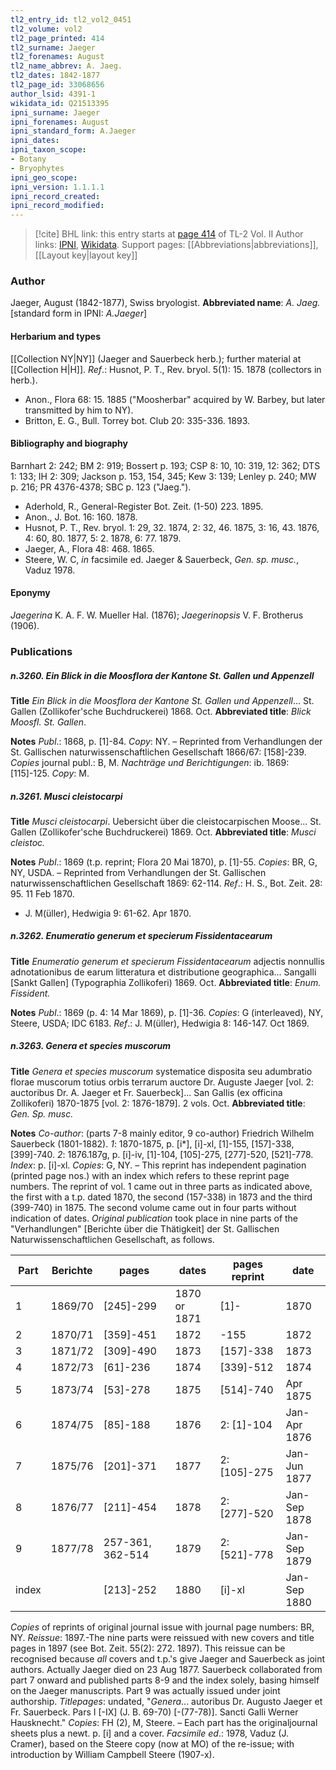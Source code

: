 ```yaml
---
tl2_entry_id: tl2_vol2_0451
tl2_volume: vol2
tl2_page_printed: 414
tl2_surname: Jaeger
tl2_forenames: August
tl2_name_abbrev: A. Jaeg.
tl2_dates: 1842-1877
tl2_page_id: 33068656
author_lsid: 4391-1
wikidata_id: Q21513395
ipni_surname: Jaeger
ipni_forenames: August
ipni_standard_form: A.Jaeger
ipni_dates: 
ipni_taxon_scope: 
- Botany
- Bryophytes
ipni_geo_scope: 
ipni_version: 1.1.1.1
ipni_record_created: 
ipni_record_modified:
---
```


> [!cite] BHL link: this entry starts at [page 414](https://www.biodiversitylibrary.org/page/33068656) of TL-2 Vol. II
> Author links: [IPNI](https://www.ipni.org/a/4391-1), [Wikidata](https://www.wikidata.org/wiki/Q21513395). Support pages: [[Abbreviations|abbreviations]], [[Layout key|layout key]]

### Author

Jaeger, August (1842-1877), Swiss bryologist. 
**Abbreviated name**: *A. Jaeg.* \[standard form in IPNI: *A.Jaeger*\]

#### Herbarium and types

[[Collection NY|NY]] (Jaeger and Sauerbeck herb.); further material at [[Collection H|H]].
*Ref*.: Husnot, P. T., Rev. bryol. 5(1): 15. 1878 (collectors in herb.).
- Anon., Flora 68: 15. 1885 ("Moosherbar" acquired by W. Barbey, but later transmitted by him to NY).
- Britton, E. G., Bull. Torrey bot. Club 20: 335-336. 1893.

#### Bibliography and biography

Barnhart 2: 242; BM 2: 919; Bossert p. 193; CSP 8: 10, 10: 319, 12: 362; DTS 1: 133; IH 2: 309; Jackson p. 153, 154, 345; Kew 3: 139; Lenley p. 240; MW p. 216; PR 4376-4378; SBC p. 123 ("Jaeg.").
- Aderhold, R., General-Register Bot. Zeit. (1-50) 223. 1895.
- Anon., J. Bot. 16: 160. 1878.
- Husnot, P. T., Rev. bryol. 1: 29, 32. 1874, 2: 32, 46. 1875, 3: 16, 43. 1876, 4: 60, 80. 1877, 5: 2. 1878, 6: 77. 1879.
- Jaeger, A., Flora 48: 468. 1865.
- Steere, W. C, *in* facsimile ed. Jaeger & Sauerbeck, *Gen. sp. musc.*, Vaduz 1978.

#### Eponymy

*Jaegerina* K. A. F. W. Mueller Hal. (1876); *Jaegerinopsis* V. F. Brotherus (1906).

### Publications

##### n.3260. Ein Blick in die Moosflora der Kantone St. Gallen und Appenzell

**Title**
*Ein Blick in die Moosflora der Kantone St. Gallen und Appenzell*... St. Gallen (Zollikofer'sche Buchdruckerei) 1868. Oct.
**Abbreviated title**: *Blick Moosfl. St. Gallen*.

**Notes**
*Publ*.: 1868, p. \[1\]-84. *Copy*: NY. – Reprinted from Verhandlungen der St. Gallischen naturwissenschaftlichen Gesellschaft 1866/67: \[158\]-239. *Copies* journal publ.: B, M.
*Nachträge und Berichtigungen*: ib. 1869: \[115\]-125. *Copy*: M.

##### n.3261. Musci cleistocarpi

**Title**
*Musci cleistocarpi*. Uebersicht über die cleistocarpischen Moose... St. Gallen (Zollikofer'sche Buchdruckerei) 1869. Oct.
**Abbreviated title**: *Musci cleistoc.*

**Notes**
*Publ*.: 1869 (t.p. reprint; Flora 20 Mai 1870), p. \[1\]-55. *Copies*: BR, G, NY, USDA. – Reprinted from Verhandlungen der St. Gallischen naturwissenschaftlichen Gesellschaft 1869: 62-114.
*Ref*.: H. S., Bot. Zeit. 28: 95. 11 Feb 1870.
- J. M(üller), Hedwigia 9: 61-62. Apr 1870.

##### n.3262. Enumeratio generum et specierum Fissidentacearum

**Title**
*Enumeratio generum et specierum Fissidentacearum* adjectis nonnullis adnotationibus de earum litteratura et distributione geographica... Sangalli \[Sankt Gallen\] (Typographia Zollikoferi) 1869. Oct.
**Abbreviated title**: *Enum. Fissident.*

**Notes**
*Publ*.: 1869 (p. 4: 14 Mar 1869), p. \[1\]-36. *Copies*: G (interleaved), NY, Steere, USDA; IDC 6183.
*Ref*.: J. M(üller), Hedwigia 8: 146-147. Oct 1869.

##### n.3263. Genera et species muscorum

**Title**
*Genera et species muscorum* systematice disposita seu adumbratio florae muscorum totius orbis terrarum auctore Dr. Auguste Jaeger \[vol. 2: auctoribus Dr. A. Jaeger et Fr. Sauerbeck\]... San Gallis (ex officina Zollikoferi) 1870-1875 \[vol. 2: 1876-1879\]. 2 vols. Oct.
**Abbreviated title**: *Gen. Sp. musc.*

**Notes**
*Co-author*: (parts 7-8 mainly editor, 9 co-author) Friedrich Wilhelm Sauerbeck (1801-1882).
*1*: 1870-1875, p. \[i\*\], \[i\]-xl, \[1\]-155, \[157\]-338, \[399\]-740.
*2*: 1876.187g, p. \[i\]-iv, \[1\]-104, \[105\]-275, \[277\]-520, \[521\]-778.
*Index*: p. \[i\]-xl.
*Copies*: G, NY. – This reprint has independent pagination (printed page nos.) with an index which refers to these reprint page numbers. The reprint of vol. 1 came out in three parts as indicated above, the first with a t.p. dated 1870, the second (157-338) in 1873 and the third (399-740) in 1875. The second volume came out in four parts without indication of dates. *Original publication* took place in nine parts of the "Verhandlungen" \[Berichte über die Thätigkeit\] der St. Gallischen Naturwissenschaftlichen Gesellschaft, as follows.

|Part	|Berichte	|pages	|dates	|pages reprint	|date|
|---	|---	|---	|---	|---	|---	|
|1	|1869/70	|\[245\]-299	|1870 or 1871	|\[1\]-	|1870|
|2	|1870/71	|\[359\]-451	|1872	|-155	|1872|
|3	|1871/72	|\[309\]-490	|1873	|\[157\]-338	|1873|
|4	|1872/73	|\[61\]-236	|1874	|\[339\]-512	|1874|
|5	|1873/74	|\[53\]-278	|1875	|\[514\]-740	|Apr 1875|
|6	|1874/75	|\[85\]-188	|1876	|2: \[1\]-104	|Jan-Apr 1876|
|7	|1875/76	|\[201\]-371	|1877	|2: \[105\]-275	|Jan-Jun 1877|
|8	|1876/77	|\[211\]-454	|1878	|2: \[277\]-520	|Jan-Sep 1878|
|9	|1877/78	|257-361, 362-514	|1879	|2: \[521\]-778	|Jan-Sep 1879|
|index	|	|\[213\]-252	|1880	|\[i\]-xl	|Jan-Sep 1880|

*Copies* of reprints of original journal issue with journal page numbers: BR, NY.
*Reissue*: 1897.-The nine parts were reissued with new covers and title pages in 1897 (see Bot. Zeit. 55(2): 272. 1897). This reissue can be recognised because *all* covers and t.p.'s give Jaeger and Sauerbeck as joint authors. Actually Jaeger died on 23 Aug 1877. Sauerbeck collaborated from part 7 onward and published parts 8-9 and the index solely, basing himself on the Jaeger manuscripts. Part 9 was actually issued under joint authorship. *Titlepages*: undated, "*Genera*... autoribus Dr. Augusto Jaeger et Fr. Sauerbeck. Pars I \[-IX\] (J. B. 69-70) \[-(77-78)\]. Sancti Galli Werner Hausknecht."
*Copies*: FH (2), M, Steere. – Each part has the originaljournal sheets plus a newt. p. \[i\] and a cover.
*Facsimile ed*.: 1978, Vaduz (J. Cramer), based on the Steere copy (now at MO) of the re-issue; with introduction by William Campbell Steere (1907-x).

